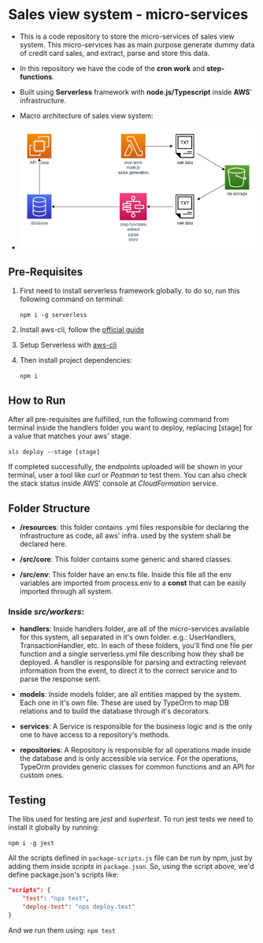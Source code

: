 # Sales view system - micro-services
- This is a code repository to store the micro-services of sales view system.
This micro-services has as main purpose generate dummy data of credit card sales, and extract, parse and store this data.

- In this repository we have the code of the **cron work** and **step-functions**.

<!-- - The code of the API is in another repository -->

- Built using **Serverless** framework with **node.js/Typescript** inside **AWS**' infrastructure.

- Macro architecture of sales view system:
- ![Macro architecture](readme-images/macro_architecture.png)

## **Pre-Requisites**
1. First need to install serverless framework globally. to do so, run this following command on terminal:

	`npm i -g serverless`

1. Install aws-cli, follow the [official guide](https://docs.aws.amazon.com/cli/latest/userguide/cli-chap-install.html)

1. Setup Serverless with [aws-cli](https://serverless.com/framework/docs/providers/aws/guide/credentials#setup-with-the-aws-cli)

1. Then install project dependencies:

	`npm i`


## **How to Run**
After all pre-requisites are fulfilled, run the following command from terminal inside the handlers folder you want to deploy, replacing [stage] for a value that matches your aws' stage.

`sls deploy --stage [stage]`

If completed successfully, the endpoints uploaded will be shown in your terminal, user a tool like *curl* or *Postman* to test them.
You can also check the stack status inside AWS' console at *CloudFormation* service.


## **Folder Structure**
* **/resources**: this folder contains .yml files responsible for declaring the infrastructure as code, all aws' infra. used by the system shall be declared here.

* **/src/core**: This folder contains some generic and shared classes.

* **/src/env**: This folder have an env.ts file. Inside this file all the env variables are imported from process.env to a **const** that can be easily imported through all system.

### **Inside *src/workers***:
*  **handlers**: Inside handlers folder, are all of the micro-services available for this system, all separated in it's own folder. e.g.: UserHandlers, TransactionHandler, etc. In each of these folders, you'll find one file per function and a single serverless.yml file describing how they shall be deployed. A handler is responsible for parsing and extracting relevant information from the event, to direct it to the correct service and to parse the response sent.

* **models**: Inside models folder, are all entities mapped by the system. Each one in it's own file. These are used by TypeOrm to map DB relations and to build the database through it's decorators.

* **services**: A Service is responsible for the business logic and is the only one to have access to a repository's methods.

* **repositories**: A Repository is responsible for all operations made inside the database and is only accessible via service. For the operations, TypeOrm provides generic classes for common functions and an API for custom ones.

## **Testing**
The libs used for testing are *jest* and *supertest*.
To run jest tests we need to install it globally by running:

`npm i -g jest`


All the scripts defined in `package-scripts.js` file can be run by npm, just by adding them inside *scripts* in `package.json`. So, using the script above, we'd define package.json's
scripts like:
```json
"scripts": {
	"test": "nps test",
	"deploy-test": "nps deploy.test"
}
```
And we run them using: `npm test`

<!-- ## **Database/TypeOrm Scripts**
As the project grows further, database tends to have changes and to grow, in these situations we use migrations to keep track of the changes. [TypeOrm](https://typeorm.io/#/) provides us
with a cli to manage our database changes and an [API](https://typeorm.io/#/migrations/using-migration-api-to-write-migrations) to change our schema programatically without the need to run native queries.
Our migrations are located inside: *src/core/database/migrations*.

**OBS:** All commands cited bellow are wrapped using *npm* and *nps*, for the real commands, check *package-scripts.js* file.

### **Setup Database**
The database creation is already covered by serverless.yml's resources but to update it to the latest schema, you need to run the following command:

`npm run setup`

**OBS:** if you already have a schema filled with data, this command will erase it all, recreate the schema and run all migrations available.

### **Create a new migration**
To create a new migration, run the following command:

`npm run migration-create -- -n [MigrationName]`

**E.g**: `npm run migration-create -- -n UserLastNameMigration`

This will only generate a migration file, which implements a *MigrationInterface* that requires the implementation of 2 methods *up* and *down*.

***up*** represents the changes the migration must do when ran.

***down*** represents the changes the migration must do when reverted.

**OBS:** The migration API does not validate automatically the existence or non-existence of tables, columns, FKs, etc. This must be done manually.


### **Run Migrations**
When you execute the migrations, all migrations that were not ran until this moment will be executed. TypeOrm controls this through a table named *migrations*.

To run migrations, run the following command:

`npm run migrate`

### **Revert Migrations**
When you revert a migration, only the last migration will be reverted.

To revert a migration, run the following command:

`npm run revert` -->

